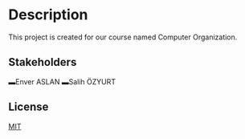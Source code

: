# Description
This project is created for our course named Computer Organization.

## Stakeholders
▬Enver ASLAN
▬Salih ÖZYURT

## License
[MIT](https://choosealicense.com/licenses/mit/)
